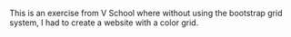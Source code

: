 This is an exercise from V School where without using the bootstrap grid system, I had to create a website with a color grid.